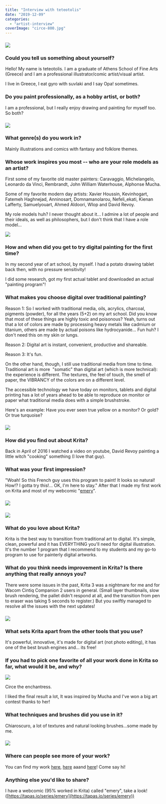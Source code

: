 ```yaml
---
title: "Interview with teteotolis"
date: "2019-12-09"
categories: 
  - "artist-interview"
coverImage: "circe-800.jpg"
---
```


### ![](images/fruit-pool-800.jpg)

### Could you tell us something about yourself?

Hello! My name is teteotolis. I am a graduate of Athens School of Fine Arts (Greece) and I am a professional illustrator/comic artist/visual artist.

I live in Greece, I eat gyro with suvlaki and I say Opa! sometimes.

### Do you paint professionally, as a hobby artist, or both?

I am a professional, but I really enjoy drawing and painting for myself too. So both?

### ![](images/thor-800.jpg)

### What genre(s) do you work in?

Mainly illustrations and comics with fantasy and folklore themes.

### Whose work inspires you most -- who are your role models as an artist?

First some of my favorite old master painters: Caravaggio, Michelangelo, Leonardo da Vinci, Rembrandt, John William Waterhouse, Alphonse Mucha.

Some of my favorite modern day artists: Xavier Houssin, Kevinhogart, Fatemeh Haghnejad, Anninosart, Domnamanolarou, Nefeli\_ekati, Kienan Lafferty, Samuelyouart, Ahmed Aldoori, Wlop and David Revoy.

My role models huh? I never thought about it... I admire a lot of people and their ideals, as well as philosophers, but I don't think that I have a role model...

![](images/rabbit-800.jpg)

### How and when did you get to try digital painting for the first time?

In my second year of art school, by myself. I had a potato drawing tablet back then, with no pressure sensitivity!

I did some research, got my first actual tablet and downloaded an actual "painting program"!

### What makes you choose digital over traditional painting?

Reason 1: So I worked with traditional media, oils, acrylics, charcoal, pigments (powder), for all the years (5+2) on my art school. Did you know that most of these things are highly toxic and poisonous? Yeah, turns out that a lot of colors are made by processing heavy metals like cadmium or titanium, others are made by actual poisons like hydrocyanide... Fun huh? I don't need this on my skin or lungs.

Reason 2: Digital art is instant, convenient, productive and shareable.

Reason 3: It's fun.

On the other hand, though, I still use traditional media from time to time. Traditional art is more  "somatic" than digital art (which is more technical): the experience is different. The textures, the feel of touch, the smell of paper, the VIBRANCY of the colors are on a different level.

The accessible technology we have today on monitors, tablets and digital printing has a lot of years ahead to be able to reproduce on monitor or paper what traditional media does with a simple brushstroke.

Here's an example: Have you ever seen true yellow on a monitor? Or gold? Or true turquoise?

### ![](images/night-800.jpg)

### How did you find out about Krita?

Back in April of 2016 I watched a video on youtube, David Revoy painting a little witch "cooking" something (I love that guy).

### What was your first impression?

"Woah! So this French guy uses this program to paint! It looks so natural! How!? I gotta try this!... OK, I'm here to stay." After that I made my first work on Krita and most of my webcomic "[emery](https://tapas.io/series/emery)".

### ![](images/emery1-800.jpg)

### ![](images/emery2.jpg)

### What do you love about Krita?

Krita is the best way to transition from traditional art to digital. It's simple, clean, powerful and it has EVERYTHING you'll need for digital illustration. It's the number 1 program that I recommend to my students and my go-to program to use for painterly digital artworks.

### What do you think needs improvement in Krita? Is there anything that really annoys you?

There were some issues in the past, Krita 3 was a nightmare for me and for Wacom Cintiq Companion 2 users in general. (Small layer thumbnails, slow brush rendering, the pallet didn't respond at all, and the transition from pen to eraser was taking 5 seconds to register.) But you swiftly managed to resolve all the issues with the next updates!

### ![](images/airspirit-800.jpg)

### What sets Krita apart from the other tools that you use?

It's powerful, innovative, it's made for digital art (not photo editing), it has one of the best brush engines and... its free!

### If you had to pick one favorite of all your work done in Krita so far, what would it be, and why?

![](images/circe-800.jpg)

Circe the enchantress.

I liked the final result a lot, It was inspired by Mucha and I've won a big art contest thanks to her!

### What techniques and brushes did you use in it?

Chiaroscuro, a lot of textures and natural looking brushes...some made by me.

### ![](images/bitch-800.jpg)

### Where can people see more of your work?

You can find my work [here](https://www.instagram.com/teteotolis_arts/), [here](https://twitter.com/teteotolishttps://www.artstation.com/teteotolishttps://) aaand [here](https://teteotolis.com)! Come say hi!

### Anything else you'd like to share?

I have a webcomic (95% worked in Krita) called "emery", take a look! ([https://tapas.io/series/emery](https://tapas.io/series/emery))
